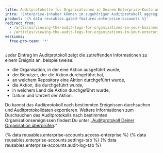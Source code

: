 ```yaml
---
title: Auditprotokolle für Organisationen in Deinem Enterprise-Konto anzeigen
intro: 'Enterprise-Inhaber können im zugehörigen Auditprotokoll aggregierte Aktionen aus allen Organisationen anzeigen, die einem Enterprise-Konto gehören.'
product: '{% data reusables.gated-features.enterprise-accounts %}'
redirect_from:
  - /articles/viewing-the-audit-logs-for-organizations-in-your-business-account/
  - /articles/viewing-the-audit-logs-for-organizations-in-your-enterprise-account
versions:
  free-pro-team: '*'
---
```


Jeder Eintrag im Auditprotokoll zeigt die zutreffenden Informationen zu einem Ereignis an, beispielsweise:

- die Organisation, in der eine Aktion ausgeführt wurde,
- der Benutzer, der die Aktion durchgeführt hat,
- an welchem Repository eine Aktion durchgeführt wurde,
- die Aktion, die durchgeführt wurde,
- in welchem Land die Aktion durchgeführt wurde,
- Datum und Uhrzeit der Aktion.

Du kannst das Auditprotokoll nach bestimmten Ereignissen durchsuchen und Auditprotokolldaten exportieren. Weitere Informationen zum Durchsuchen des Auditprotokolls nach bestimmten Organisationsereignissen findest Du unter „[Auditprotokoll Deiner Organisation überprüfen](/articles/reviewing-the-audit-log-for-your-organization).“

{% data reusables.enterprise-accounts.access-enterprise %}
{% data reusables.enterprise-accounts.settings-tab %}
{% data reusables.enterprise-accounts.audit-log-tab %}
